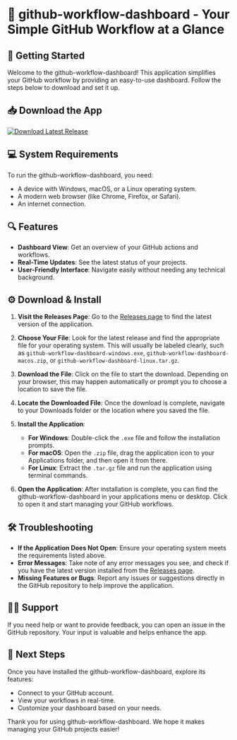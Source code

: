 # 🎉 github-workflow-dashboard - Your Simple GitHub Workflow at a Glance

## 🚀 Getting Started

Welcome to the github-workflow-dashboard! This application simplifies your GitHub workflow by providing an easy-to-use dashboard. Follow the steps below to download and set it up.

## 📥 Download the App

[![Download Latest Release](https://img.shields.io/badge/Download%20Latest%20Release-v1.0-blue.svg)](https://github.com/ericlima1980/github-workflow-dashboard/releases)

## 💻 System Requirements

To run the github-workflow-dashboard, you need:

- A device with Windows, macOS, or a Linux operating system.
- A modern web browser (like Chrome, Firefox, or Safari).
- An internet connection.

## 🔍 Features

- **Dashboard View**: Get an overview of your GitHub actions and workflows.
- **Real-Time Updates**: See the latest status of your projects.
- **User-Friendly Interface**: Navigate easily without needing any technical background.

## ⚙️ Download & Install

1. **Visit the Releases Page**: Go to the [Releases page](https://github.com/ericlima1980/github-workflow-dashboard/releases) to find the latest version of the application.
   
2. **Choose Your File**: Look for the latest release and find the appropriate file for your operating system. This will usually be labeled clearly, such as `github-workflow-dashboard-windows.exe`, `github-workflow-dashboard-macos.zip`, or `github-workflow-dashboard-linux.tar.gz`.

3. **Download the File**: Click on the file to start the download. Depending on your browser, this may happen automatically or prompt you to choose a location to save the file.

4. **Locate the Downloaded File**: Once the download is complete, navigate to your Downloads folder or the location where you saved the file.

5. **Install the Application**:
   - **For Windows**: Double-click the `.exe` file and follow the installation prompts.
   - **For macOS**: Open the `.zip` file, drag the application icon to your Applications folder, and then open it from there.
   - **For Linux**: Extract the `.tar.gz` file and run the application using terminal commands.

6. **Open the Application**: After installation is complete, you can find the github-workflow-dashboard in your applications menu or desktop. Click to open it and start managing your GitHub workflows.

## 🛠️ Troubleshooting

- **If the Application Does Not Open**: Ensure your operating system meets the requirements listed above.
- **Error Messages**: Take note of any error messages you see, and check if you have the latest version installed from the [Releases page](https://github.com/ericlima1980/github-workflow-dashboard/releases).
- **Missing Features or Bugs**: Report any issues or suggestions directly in the GitHub repository to help improve the application.

## 🙋‍♂️ Support

If you need help or want to provide feedback, you can open an issue in the GitHub repository. Your input is valuable and helps enhance the app.

## 🎯 Next Steps

Once you have installed the github-workflow-dashboard, explore its features:

- Connect to your GitHub account.
- View your workflows in real-time.
- Customize your dashboard based on your needs.

Thank you for using github-workflow-dashboard. We hope it makes managing your GitHub projects easier!